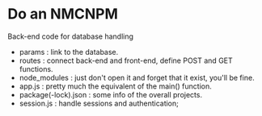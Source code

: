 ﻿# Do an NMCNPM

Back-end code for database handling
 - params               :   link to the database.
 - routes               :   connect back-end and front-end, define POST and GET functions.
 - node_modules         :   just don't open it and forget that it exist, you'll be fine.
 - app.js               :   pretty much the equivalent of the main() function.
 - package(-lock).json  :   some info of the overall projects.
 - session.js           :   handle sessions and authentication;
